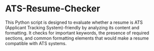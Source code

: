 # ATS-Resume-Checker
This Python script is designed to evaluate whether a resume is ATS (Applicant Tracking System)-friendly by analyzing its content and formatting. It checks for important keywords, the presence of required sections, and common formatting elements that would make a resume compatible with ATS systems.
